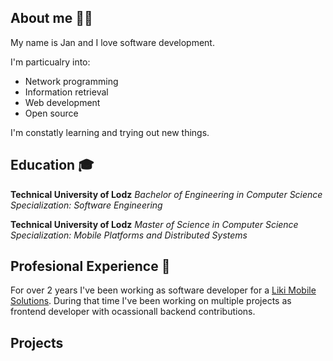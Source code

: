 ## About me 🧑‍💻
My name is Jan and I love software development.

I'm particualry into:
- Network programming
- Information retrieval
- Web development
- Open source

I'm constatly learning and trying out new things.

## Education 🎓
**Technical University of Lodz**
*Bachelor of Engineering in Computer Science*
*Specialization: Software Engineering*

**Technical University of Lodz**
*Master of Science in Computer Science*
*Specialization: Mobile Platforms and Distributed Systems*

## Profesional Experience 🏢
For over 2 years I've been working as software developer for a [Liki Mobile Solutions](https://likims.com/). During that time I've been working on multiple projects as frontend developer with ocassionall backend contributions.


## Projects
